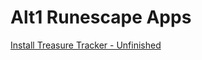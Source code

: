 # Alt1 Runescape Apps
[Install Treasure Tracker - Unfinished](alt1://addapp/https://github.com/PepsiDawg/Alt1RsApps/blob/master/Apps/ClueTracker/appconfig.json)
